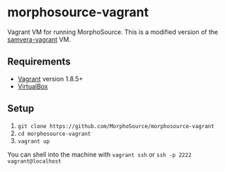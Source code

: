 # morphosource-vagrant
Vagrant VM for running MorphoSource. This is a modified version of the [samvera-vagrant](https://github.com/samvera-labs/samvera-vagrant) VM.

## Requirements

* [Vagrant](https://www.vagrantup.com/) version 1.8.5+
* [VirtualBox](https://www.virtualbox.org/)

## Setup

1. `git clone https://github.com/MorphoSource/morphosource-vagrant`
2. `cd morphosource-vagrant`
3. `vagrant up`

You can shell into the machine with `vagrant ssh` or `ssh -p 2222 vagrant@localhost`
